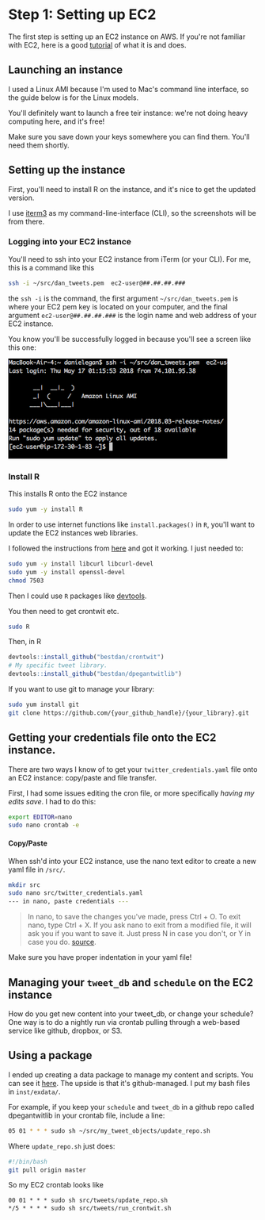 
# Step 1: Setting up EC2
The first step is setting up an EC2 instance on AWS. If you're not familiar with EC2, here is a good [tutorial](https://www.datacamp.com/community/tutorials/aws-ec2-beginner-tutorial) of what it is and does. 

## Launching an instance
I used a Linux AMI because I'm used to Mac's command line interface, so the guide below is for the Linux models. 

You'll definitely want to launch a free teir instance: we're not doing heavy computing here, and it's free! 
  
  Make sure you save down your keys somewhere you can find them. You'll need them shortly.

## Setting up the instance
First, you'll need to install R on the instance, and it's nice to get the updated version. 

I use [iterm3](https://www.iterm2.com/) as my command-line-interface (CLI), so the screenshots will be from there.

### Logging into your EC2 instance
You'll need to ssh into your EC2 instance from iTerm (or your CLI). For me, this is a command like this

```bash
ssh -i ~/src/dan_tweets.pem  ec2-user@##.##.##.###
  ```

the `ssh -i` is the command, the first argument `~/src/dan_tweets.pem` is where your EC2 pem key is located on your computer, and the final argument `ec2-user@##.##.##.###` is the login name and web address of your EC2 instance. 

You know you'll be successfully logged in because you'll see a screen like this one:  
  
  ![](inst/exdata/ec2_login_screen.png "EC2 login screen")

### Install R

This installs R onto the EC2 instance
```bash
sudo yum -y install R
```

In order to use internet functions like `install.packages()` in `R`, you'll want to update the EC2 instances web libraries. 

I followed the instructions from [here](https://stackoverflow.com/questions/20923209/problems-installing-the-devtools-package) and got it working. I just needed to:

```bash
sudo yum -y install libcurl libcurl-devel
sudo yum -y install openssl-devel
chmod 7503
```
Then I could use `R` packages like [devtools](https://github.com/r-lib/devtools). 

You then need to get crontwit etc. 
```bash
sudo R
```
Then, in R
```r
devtools::install_github("bestdan/crontwit")
# My specific tweet library.
devtools::install_github("bestdan/dpegantwitlib")
```


If you want to use git to manage your library:
```bash
sudo yum install git
git clone https://github.com/{your_github_handle}/{your_library}.git
```
## Getting your credentials file onto the EC2 instance. 
There are two ways I know of to get your `twitter_credentials.yaml` file onto an EC2 instance: copy/paste and file transfer. 


First, I had some issues editing the cron file, or more specifically _having my edits save_. I had to do this: 

```bash
export EDITOR=nano
sudo nano crontab -e
```


#### Copy/Paste
When ssh'd into your EC2 instance, use the nano text editor to create a new yaml file in `/src/`.
```bash
mkdir src
sudo nano src/twitter_credentials.yaml
--- in nano, paste credentials ---
```
> In nano, to save the changes you've made, press Ctrl + O. To exit nano, type Ctrl + X. If you ask nano to exit from a modified file, it will ask you if you want to save it. Just press N in case you don't, or Y in case you do. [source](https://wiki.gentoo.org/wiki/Nano/Basics_Guide#Saving_and_exiting). 

Make sure you have proper indentation in your yaml file! 


## Managing your `tweet_db` and `schedule` on the EC2 instance

How do you get new content into your tweet_db, or change your schedule? One way is to do a nightly run via crontab pulling through a web-based service like github, dropbox, or S3. 

## Using a package
I ended up creating a data package to manage my content and scripts. You can see it [here](https://github.com/bestdan/dpegantwitlib). The upside is that it's github-managed. 
I put my bash files in `inst/exdata/`. 

For example, if you keep your `schedule` and `tweet_db` in a github repo called dpegantwitlib in your crontab file, include a line: 

```bash
05 01 * * * sudo sh ~/src/my_tweet_objects/update_repo.sh
```

Where `update_repo.sh` just does:  

```bash
#!/bin/bash
git pull origin master
```


So my EC2 crontab looks like
```crontab
00 01 * * * sudo sh src/tweets/update_repo.sh
*/5 * * * * sudo sh src/tweets/run_crontwit.sh
```
